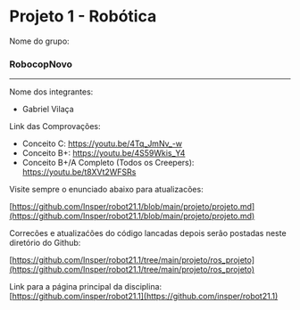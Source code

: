 # Projeto 1 - Robótica 

Nome do grupo: 

### RobocopNovo

____________

Nome dos integrantes: 

* Gabriel Vilaça

Link das Comprovações:

* Conceito C: https://youtu.be/4Tq_JmNv_-w
* Conceito B+: https://youtu.be/4S59Wkis_Y4
* Conceito B+/A Completo (Todos os Creepers): https://youtu.be/t8XVt2WFSRs


Visite sempre o enunciado abaixo para atualizacões: 

[https://github.com/Insper/robot21.1/blob/main/projeto/projeto.md](https://github.com/Insper/robot21.1/blob/main/projeto/projeto.md)


Correcões e atualizaćões do código lancadas depois serão postadas neste diretório do Github: 

[https://github.com/Insper/robot21.1/tree/main/projeto/ros_projeto](https://github.com/Insper/robot21.1/tree/main/projeto/ros_projeto)


Link para a página principal da disciplina: 
[https://github.com/insper/robot21.1](https://github.com/insper/robot21.1)


